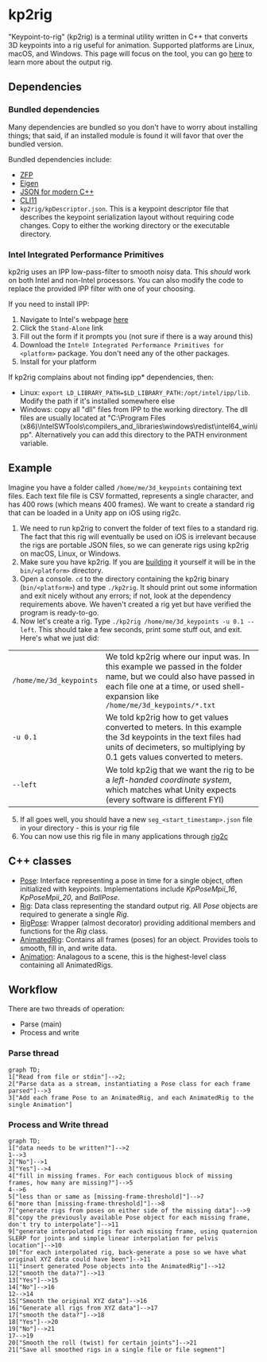 # kp2rig

"Keypoint-to-rig" (kp2rig) is a terminal utility written in C++ that converts 3D keypoints into a rig useful for animation.
Supported platforms are Linux, macOS, and Windows.
This page will focus on the tool, you can go [here](generated-rigs.md) to learn more about the output rig.

## Dependencies
### Bundled dependencies
Many dependencies are bundled so you don't have to worry about installing things; that said, if an installed module is found it will favor that over the bundled version.

Bundled dependencies include:
 - [ZFP](https://computing.llnl.gov/projects/floating-point-compression)
 - [Eigen](http://eigen.tuxfamily.org/index.php?title=Main_Page)
 - [JSON for modern C++](https://github.com/nlohmann/json)
 - [CLI11](https://github.com/CLIUtils/CLI11) 
 - `kp2rig/kpDescriptor.json`. This is a keypoint descriptor file that describes the keypoint serialization layout without requiring code changes. Copy to either the working directory or the executable directory.
 
### Intel Integrated Performance Primitives
kp2rig uses an IPP low-pass-filter to smooth noisy data. This _should_ work on both Intel and non-Intel processors.
You can also modify the code to replace the provided IPP filter with one of your choosing.

If you need to install IPP:
1. Navigate to Intel's webpage [here](https://www.intel.com/content/www/us/en/develop/tools/integrated-performance-primitives.html)
2. Click the `Stand-Alone` link
3. Fill out the form if it prompts you (not sure if there is a way around this)
4. Download the `Intel® Integrated Performance Primitives for <platform>` package. You don't need any of the other packages.
5. Install for your platform

If kp2rig complains about not finding ipp* dependencies, then:
- Linux: `export LD_LIBRARY_PATH=$LD_LIBRARY_PATH:/opt/intel/ipp/lib`. Modify the path if it's installed somewhere else
- Windows: copy all "dll" files from IPP to the working directory. The dll files are usually located at "C:\Program Files (x86)\IntelSWTools\compilers_and_libraries\windows\redist\intel64_win\ipp". Alternatively you can add this directory to the PATH environment variable.



## Example
Imagine you have a folder called `/home/me/3d_keypoints` containing text files. Each text file file is CSV formatted, represents a single character, and has 400 rows (which means 400 frames).
We want to create a standard rig that can be loaded in a Unity app on iOS using rig2c.

1.  We need to run kp2rig to convert the folder of text files to a standard rig. The fact that this rig will eventually be used on iOS is irrelevant because the rigs are portable JSON files, so we can generate rigs using kp2rig on macOS, Linux, or Windows.
2.  Make sure you have kp2rig. If you are [building](build.md) it yourself it will be in the `bin/<platform>` directory.
3.  Open a console. `cd` to the directory containing the kp2rig binary (`bin/<platform>`) and type `./kp2rig`. It should print out some information and exit nicely without any errors; if not, look at the dependency requirements above. We haven't created a rig yet but have verified the program is ready-to-go.
4.  Now let's create a rig. Type `./kp2rig /home/me/3d_keypoints -u 0.1 --left`. This should take a few seconds, print some stuff out, and exit. Here's what we just did:

|  |  |
| ------ | ------ |
| `/home/me/3d_keypoints` | We told kp2rig where our input was. In this example we passed in the folder name, but we could also have passed in each file one at a time, or used shell-expansion like `/home/me/3d_keypoints/*.txt`|
| `-u 0.1` | We told kp2rig how to get values converted to meters. In this example the 3d keypoints in the text files had units of decimeters, so multiplying by 0.1 gets values converted to meters. | 
| `--left` | We told kp2ig that we want the rig to be a _left-handed coordinate system_, which matches what Unity expects (every software is different FYI) | 

5. If all goes well, you should have a new `seg_<start_timestamp>.json` file in your directory - this is your rig file
6. You can now use this rig file in many applications through [rig2c](rig2c.md)

## C++ classes
 - [Pose](kp2rig/src/Pose.hpp): Interface representing a pose in time for a single object, often initialized with keypoints. Implementations include _KpPoseMpii_16_, _KpPoseMpii_20_, and _BallPose_.
 - [Rig](common/Rig.hpp): Data class representing the standard output rig. All _Pose_ objects are required to generate a single _Rig_.
 - [RigPose](kp2rig/src/RigPose.hpp): Wrapper (almost decorator) providing additional members and functions for the _Rig_ class.
 - [AnimatedRig](kp2rig/src/AnimatedRig.hpp): Contains all frames (poses) for an object. Provides tools to smooth, fill in, and write data.
 - [Animation](kp2rig/src/Animation.hpp): Analagous to a scene, this is the highest-level class containing all AnimatedRigs.

## Workflow
There are two threads of operation:
 - Parse (main)
 - Process and write
 
### Parse thread
```mermaid
graph TD;
1["Read from file or stdin"]-->2;
2["Parse data as a stream, instantiating a Pose class for each frame parsed"]-->3
3["Add each frame Pose to an AnimatedRig, and each AnimatedRig to the single Animation"]
```

### Process and Write thread
```mermaid
graph TD;
1["data needs to be written?"]-->2
1-->3
2["No"]-->1
3["Yes"]-->4
4["fill in missing frames. For each contiguous block of missing frames, how many are missing?"]-->5
4-->6
5["less than or same as [missing-frame-threshold]"]-->7
6["more than [missing-frame-threshold]"]-->8
7["generate rigs from poses on either side of the missing data"]-->9
8["copy the previously available Pose object for each missing frame, don't try to interpolate"]-->11
9["generate interpolated rigs for each missing frame, using quaternion SLERP for joints and simple linear interpolation for pelvis location"]-->10
10["for each interpolated rig, back-generate a pose so we have what original XYZ data could have been"]-->11
11["insert generated Pose objects into the AnimatedRig"]-->12
12["smooth the data?"]-->13
13["Yes"]-->15
14["No"]-->16
12-->14
15["Smooth the original XYZ data"]-->16
16["Generate all rigs from XYZ data"]-->17
17["smooth the data?"]-->18
18["Yes"]-->20
19["No"]-->21
17-->19
20["Smooth the roll (twist) for certain joints"]-->21
21["Save all smoothed rigs in a single file or file segment"]
```